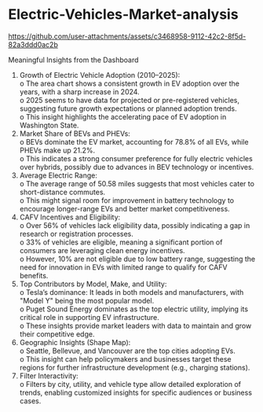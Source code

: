 # Electric-Vehicles-Market-analysis


https://github.com/user-attachments/assets/c3468958-9112-42c2-8f5d-82a3ddd0ac2b


Meaningful Insights from the Dashboard
1.	Growth of Electric Vehicle Adoption (2010–2025):<br>
o	The area chart shows a consistent growth in EV adoption over the years, with a sharp increase in 2024.<br>
o	2025 seems to have data for projected or pre-registered vehicles, suggesting future growth expectations or planned adoption trends.<br>
o	This insight highlights the accelerating pace of EV adoption in Washington State.<br>
2.	Market Share of BEVs and PHEVs:<br>
o	BEVs dominate the EV market, accounting for 78.8% of all EVs, while PHEVs make up 21.2%.<br>
o	This indicates a strong consumer preference for fully electric vehicles over hybrids, possibly due to advances in BEV technology or incentives.<br>
3.	Average Electric Range:<br>
o	The average range of 50.58 miles suggests that most vehicles cater to short-distance commutes.<br>
o	This might signal room for improvement in battery technology to encourage longer-range EVs and better market competitiveness.<br>
4.	CAFV Incentives and Eligibility:<br>
o	Over 56% of vehicles lack eligibility data, possibly indicating a gap in research or registration processes.<br>
o	33% of vehicles are eligible, meaning a significant portion of consumers are leveraging clean energy incentives.<br>
o	However, 10% are not eligible due to low battery range, suggesting the need for innovation in EVs with limited range to qualify for CAFV benefits.<br>
5.	Top Contributors by Model, Make, and Utility:<br>
o	Tesla’s dominance: It leads in both models and manufacturers, with "Model Y" being the most popular model.<br>
o	Puget Sound Energy dominates as the top electric utility, implying its critical role in supporting EV infrastructure.<br>
o	These insights provide market leaders with data to maintain and grow their competitive edge.<br>
6.	Geographic Insights (Shape Map):<br>
o	Seattle, Bellevue, and Vancouver are the top cities adopting EVs.<br>
o	This insight can help policymakers and businesses target these regions for further infrastructure development (e.g., charging stations).<br>
7.	Filter Interactivity:<br>
o	Filters by city, utility, and vehicle type allow detailed exploration of trends, enabling customized insights for specific audiences or business cases.<br>
